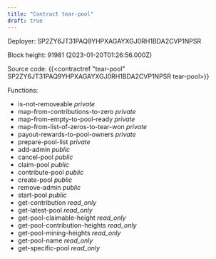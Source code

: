 ```yaml
---
title: "Contract tear-pool"
draft: true
---
```

Deployer: SP2ZY6JT31PAQ9YHPXAGAYXGJ0RH1BDA2CVP1NPSR


 



Block height: 91981 (2023-01-20T01:26:56.000Z)

Source code: {{<contractref "tear-pool" SP2ZY6JT31PAQ9YHPXAGAYXGJ0RH1BDA2CVP1NPSR tear-pool>}}

Functions:

* is-not-removeable _private_
* map-from-contributions-to-zero _private_
* map-from-empty-to-pool-ready _private_
* map-from-list-of-zeros-to-tear-won _private_
* payout-rewards-to-pool-owners _private_
* prepare-pool-list _private_
* add-admin _public_
* cancel-pool _public_
* claim-pool _public_
* contribute-pool _public_
* create-pool _public_
* remove-admin _public_
* start-pool _public_
* get-contribution _read_only_
* get-latest-pool _read_only_
* get-pool-claimable-height _read_only_
* get-pool-contribution-heights _read_only_
* get-pool-mining-heights _read_only_
* get-pool-name _read_only_
* get-specific-pool _read_only_
